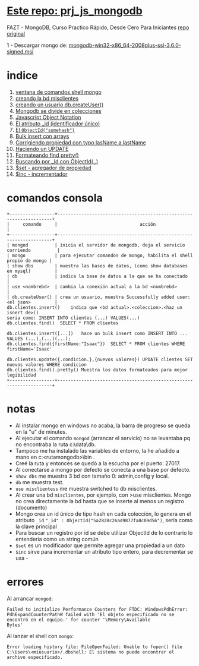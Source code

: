 # [Este repo: prj_js_mongodb](https://github.com/eacevedof/prj_js_mongodb)
FAZT - MongoDB, Curso Practico Rápido, Desde Cero Para Iniciantes 
[repo original](https://github.com/FaztWeb/mongodb-course/blob/master/first-db.js)

1 - Descargar mongo de: 
[mongodb-win32-x86_64-2008plus-ssl-3.6.0-signed.msi](https://www.mongodb.com/dr/fastdl.mongodb.org/win32/mongodb-win32-x86_64-2008plus-ssl-3.6.0-signed.msi/download)

# indice

1. [ventana de comandos,shell mongo](https://youtu.be/Apbk83XL8L8?t=596)
2. [creando la bd misclientes](https://youtu.be/Apbk83XL8L8?t=771)
3. [creando un usuario db.createUser()](https://youtu.be/Apbk83XL8L8?t=800)
4. [Mongodb se divide en colecciones](https://youtu.be/Apbk83XL8L8?t=948)
5. [Javascript Object Notation](https://youtu.be/Apbk83XL8L8?t=1041)
6. [El atributo _id (identificador único)](https://youtu.be/Apbk83XL8L8?t=1153)
7. [El `ObjectId("somehash")`](https://youtu.be/Apbk83XL8L8?t=1203)
8. [Bulk insert con arrays ](https://youtu.be/Apbk83XL8L8?t=1320)
9. [Corrigiendo propiedad con typo lasName a lastName](https://youtu.be/Apbk83XL8L8?t=1660)
10. [Haciendo un UPDATE](https://youtu.be/Apbk83XL8L8?t=1916)
11. [Formateando find pretty()](https://youtu.be/Apbk83XL8L8)
12. [Buscando por _Id con ObjectId(..)](https://youtu.be/Apbk83XL8L8?t=2102)
13. [$set - agregador de propiedad](https://youtu.be/Apbk83XL8L8?t=2368)
14. [$inc - incrementador](https://youtu.be/Apbk83XL8L8?t=2446)

# comandos consola
```
+-----------------+--------------------------------------------------------------------+
|     comando     |                               acción                               |
+-----------------+--------------------------------------------------------------------+
| mongod          | inicia el servidor de mongodb, deja el servicio corriendo          |
| mongo           | para ejecutar comandos de mongo, habilita el shell propio de mongo |
| show dbs        | muestra las bases de datos, (como show databases en mysql)         |
| db              | indica la base de datos a la que se ha conectado                   |
| use <nombrebd>  | cambia la conexión actual a la bd <nombrebd>                       |
| db.createUser() | crea un usuario, muestra Successfully added user:<el json>         |
db.clientes.insert()    indica que <bd actual>.<coleccion>.<haz un isnert de>()
seria como: INSERT INTO clientes (...) VALUES(...)
db.clientes.find()  SELECT * FROM clientes

db.clientes.insert([...])   hace un bulk insert como INSERT INTO ... VALUES (...),(...)(...); 
db.clientes.find({firstName:"Isaac"})  SELECT * FROM clientes WHERE firstName='Isaac'

db.clientes.update({.condicion.},{nuevos valores}) UPDATE clientes SET nuevos valores WHERE condicion
db.clientes.find().pretty() Muestra los datos formateados para mejor legibilidad
+-----------------+--------------------------------------------------------------------+
```

# notas
- Al instalar mongo en windows no acaba, la barra de progreso se queda en la "u" de minutes.
- Al ejecutar el comando `mongod` (arrancar el servicio) no se levantaba pq no encontraba la ruta c:\data\db.
- Tampoco me ha instalado las variables de entorno, la he añadido a mano en c:\<rutamongodb>\bin .
- Creé la ruta y entonces se quedó a la escucha por el puerto: 27017.
- Al conectarse a mongo por defecto se conecta a una base por defecto.
- `show dbs` me muestra 3 bd con tamaño 0: admin,config y local.
- `db` me muestra test.
- `use misclientess` me muestra switched to db misclientes.
- Al crear una bd `misclientes`, por ejemplo, con >use misclientes. Mongo no crea directamente la bd hasta que se inserte al menos un registro (documento)
- Mongo crea un id único de tipo hash en cada colección, lo genera en el atributo `_id`
`"_id" : ObjectId("5a2828c26ad9877fa8c09d56")`, sería como la clave principal
- Para buscar un registro por id se debe utilizar ObjectId de lo contrario lo entendería como un string común
- `$set` es un modificador que permite agregar una propiedad a un dato
- `$inc` sirve para incrementar un atributo tipo entero, para decrementar se usa -


# errores
Al arrancar `mongod`: 
```
Failed to initialize Performance Counters for FTDC: WindowsPdhError: PdhExpandCounterPathW failed with 'El objeto especificado no se encontró en el equipo.' for counter '\Memory\Available
Bytes'
```
Al lanzar el shell con `mongo`: 
```
Error loading history file: FileOpenFailed: Unable to fopen() file C:\Users\<miusuario>/.dbshell: El sistema no puede encontrar el archivo especificado.
```